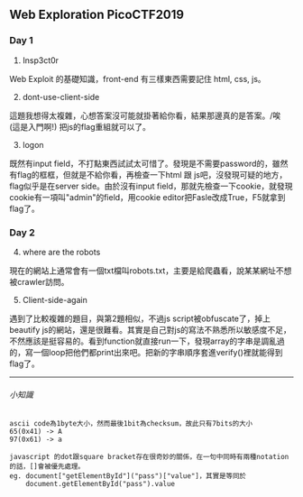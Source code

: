 ## Web Exploration PicoCTF2019

### Day 1

1. Insp3ct0r

Web Exploit 的基礎知識，front-end 有三樣東西需要記住 html, css, js。

2. dont-use-client-side

這題我想得太複雜，心想答案沒可能就掛著給你看，結果那邊真的是答案。/唉 (這是入門啊!)
把js的flag重組就可以了。

3. logon

既然有input field，不打點東西試試太可惜了。發現是不需要password的，雖然有flag的框框，但就是不給你看，再檢查一下html 跟 js吧，沒發現可疑的地方，flag似乎是在server side。由於沒有input field，那就先檢查一下cookie，就發現cookie有一項叫"admin"的field，用cookie editor把Fasle改成True，F5就拿到flag了。

### Day 2

4. where are the robots

現在的網站上通常會有一個txt檔叫robots.txt，主要是給爬蟲看，說某某網址不想被crawler訪問。

5. Client-side-again

遇到了比較複雜的題目，與第2題相似，不過js script被obfuscate了，掉上beautify js的網站，還是很難看。其實是自己對js的寫法不熟悉所以敏感度不足，不然應該是挺容易的。看到function就直接run一下，發現array的字串是調亂過的，寫一個loop把他們都print出來吧。把新的字串順序套進verify()裡就能得到flag了。

---
###### 小知識
```
ascii code為1byte大小，然而最後1bit為checksum，故此只有7bits的大小
65(0x41) -> A 
97(0x61) -> a
```
```
javascript 的dot跟square bracket存在很奇妙的關係，在一句中同時有兩種notation的話，[]會被優先處理。
eg. document["getElementById"]("pass")["value"]，其實是等同於
    document.getElementById("pass").value
```

